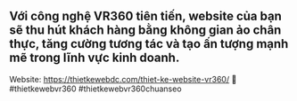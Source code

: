 ## Với công nghệ VR360 tiên tiến, website của bạn sẽ thu hút khách hàng bằng không gian ảo chân thực, tăng cường tương tác và tạo ấn tượng mạnh mẽ trong lĩnh vực kinh doanh. 
Website: https://thietkewebdc.com/thiet-ke-website-vr360/ 👋
#thietkewebvr360 #thietkewebvr360chuanseo

<!--
**thietkewebvr360/thietkewebvr360** is a ✨ _special_ ✨ repository because its `README.md` (this file) appears on your GitHub profile.

Here are some ideas to get you started:

- 🔭 I’m currently working on ...
- 🌱 I’m currently learning ...
- 👯 I’m looking to collaborate on ...
- 🤔 I’m looking for help with ...
- 💬 Ask me about ...
- 📫 How to reach me: ...
- 😄 Pronouns: ...
- ⚡ Fun fact: ...
-->
